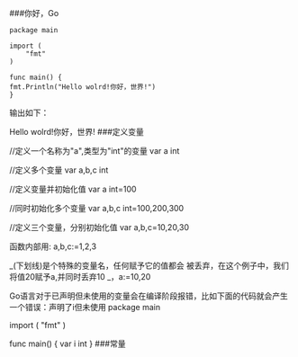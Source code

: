 ###你好，Go
  
    package main
    
    import (
        "fmt"
    )
    
    func main() {
  	fmt.Println("Hello wolrd!你好，世界!")
    }
输出如下：

  Hello wolrd!你好，世界!
###定义变量

  //定义一个名称为"a",类型为"int"的变量
  var a int
  
  //定义多个变量
  var a,b,c int
  
  //定义变量并初始化值
  var a int=100
  
  //同时初始化多个变量
  var a,b,c int=100,200,300
  
  //定义三个变量，分别初始化值
  var a,b,c=10,20,30
  
  函数内部用:
  a,b,c:=1,2,3
  
  _(下划线)是个特殊的变量名，任何赋予它的值都会 被丢弃，在这个例子中，我们将值20赋予a,并同时丢弃10
  _，a:=10,20
  
  Go语言对于已声明但未使用的变量会在编译阶段报错，比如下面的代码就会产生一个错误：声明了i但未使用
  package main 
  
  import (
      "fmt"
  )
  
  func main() {
      var i int
  }
###常量
